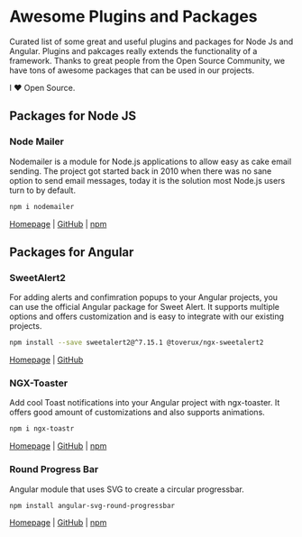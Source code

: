 # Awesome Plugins and Packages
Curated list of some great and useful plugins and packages for Node Js and Angular. Plugins and pakcages really extends the functionality of a framework. Thanks to great people from the Open Source Community, we have tons of awesome packages that can be used in our projects.

I ❤️️ Open Source.

## Packages for Node JS

### Node Mailer
Nodemailer is a module for Node.js applications to allow easy as cake email sending. The project got started back in 2010 when there was no sane option to send email messages, today it is the solution most Node.js users turn to by default.

```bash
npm i nodemailer
```

[Homepage](https://nodemailer.com/about/) | [GitHub](https://github.com/nodemailer/nodemailer) | [npm](https://www.npmjs.com/package/nodemailer)

## Packages for Angular

### SweetAlert2
For adding alerts and confimration popups to your Angular projects, you can use the official Angular package for Sweet Alert.
It supports multiple options and offers customization and is easy to integrate with our existing projects.

```bash
npm install --save sweetalert2@^7.15.1 @toverux/ngx-sweetalert2
```
[Homepage](https://sweetalert2.github.io/) | [GitHub](https://github.com/sweetalert2/ngx-sweetalert2)


### NGX-Toaster
Add cool Toast notifications into your Angular project with ngx-toaster. It offers good amount of customizations and also supports animations.

```bash
npm i ngx-toastr
```

[Homepage](https://scttcper.github.io/ngx-toastr/) | [GitHub](https://github.com/scttcper/ngx-toastr/) | [npm](https://www.npmjs.com/package/ngx-toastr)

### Round Progress Bar
Angular module that uses SVG to create a circular progressbar.

```bash
npm install angular-svg-round-progressbar
```

[Homepage](http://crisbeto.github.io/angular-svg-round-progressbar/) | [GitHub](https://github.com/crisbeto/angular-svg-round-progressbar) | [npm](https://www.npmjs.com/package/angular-svg-round-progressbar)

